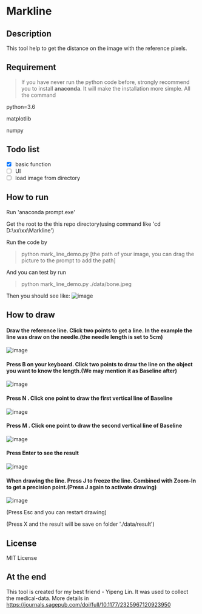 # Markline

## Description

This tool help to get the distance on the image with the reference pixels.


## Requirement

> If you have never run the python code before, strongly recommend you to install **anaconda**. It will make the installation more simple. All the command 

python=3.6

matplotlib

numpy


## Todo list

- [x] basic function
- [ ] UI
- [ ] load image from directory

## How to run

Run 'anaconda prompt.exe'

Get the root to the this repo directory(using command like 'cd D:\xx\xx\Markline\')

Run the code by

> python mark_line_demo.py [the path of your image, you can drag the picture to the prompt to add the path]

And you can test by run 

> python mark_line_demo.py ./data/bone.jpeg

Then you should see like:
![image](https://github.com/ZhengXing-shawn/Markline/raw/master/images/bone_result_0.jpg)


## How to draw

#### Draw the reference line. Click two points to get a line. In the example the line was draw on the needle.(the needle length is set to 5cm)

![image](https://github.com/ZhengXing-shawn/Markline/raw/master/images/bone_result_1.jpg)

#### Press B on your keyboard. Click two points to draw the line on the object you want to know the length.(We may mention it as Baseline after)

![image](https://github.com/ZhengXing-shawn/Markline/raw/master/images/bone_result_2.jpg)

#### Press N . Click one point to draw the first vertical line of Baseline

![image](https://github.com/ZhengXing-shawn/Markline/raw/master/images/bone_result_3.jpg)

#### Press M . Click one point to draw the second vertical line of Baseline

![image](https://github.com/ZhengXing-shawn/Markline/raw/master/images/bone_result_4.jpg)

#### Press Enter to see the result

![image](https://github.com/ZhengXing-shawn/Markline/raw/master/images/bone_result_5.jpg)

#### When drawing the line. Press J to freeze the line. Combined with Zoom-In to get a precision point.(Press J again to activate drawing)

![image](https://github.com/ZhengXing-shawn/Markline/raw/master/images/bone_result_7.jpg)


(Press Esc and you can restart drawing)

(Press X and the result will be save on folder './data/result')


## License

MIT License


## At the end

This tool is created for my best friend - Yipeng Lin. It was used to collect the medical-data. More details in https://journals.sagepub.com/doi/full/10.1177/2325967120923950 
